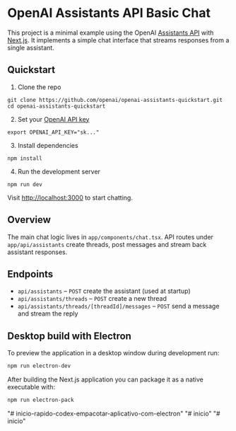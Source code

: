 # OpenAI Assistants API Basic Chat

This project is a minimal example using the OpenAI [Assistants API](https://platform.openai.com/docs/assistants/overview) with [Next.js](https://nextjs.org/docs).
It implements a simple chat interface that streams responses from a single assistant.

## Quickstart

1. Clone the repo

```shell
git clone https://github.com/openai/openai-assistants-quickstart.git
cd openai-assistants-quickstart
```

2. Set your [OpenAI API key](https://platform.openai.com/api-keys)

```shell
export OPENAI_API_KEY="sk..."
```

3. Install dependencies

```shell
npm install
```

4. Run the development server

```shell
npm run dev
```

Visit [http://localhost:3000](http://localhost:3000) to start chatting.

## Overview

The main chat logic lives in `app/components/chat.tsx`. API routes under `app/api/assistants` create threads,
post messages and stream back assistant responses.

## Endpoints

- `api/assistants` – `POST` create the assistant (used at startup)
- `api/assistants/threads` – `POST` create a new thread
- `api/assistants/threads/[threadId]/messages` – `POST` send a message and stream the reply


## Desktop build with Electron

To preview the application in a desktop window during development run:

```bash
npm run electron-dev
```

After building the Next.js application you can package it as a native executable with:

```bash
npm run electron-pack
```
"# inicio-rapido-codex-empacotar-aplicativo-com-electron" 
"# inicio" 
"# inicio" 
